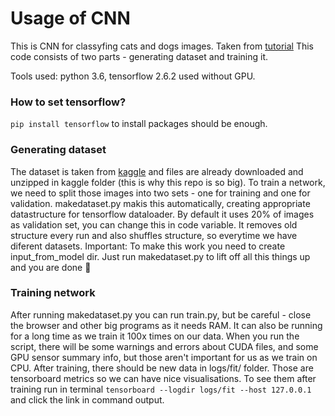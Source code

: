 # Usage of CNN
This is CNN for classyfing cats and dogs images. Taken from [tutorial](https://towardsdatascience.com/recognizing-cats-and-dogs-with-tensorflow-105eb56da35f)
This code consists of two parts - generating dataset and training it.

Tools used: python 3.6, tensorflow 2.6.2 used without GPU.
### How to set tensorflow?
`pip install tensorflow` to install packages should be enough.

### Generating dataset
The dataset is taken from [kaggle](kaggle.com/competitions/dogs-vs-cats-redux-kernels-edition) and files are already downloaded and unzipped in kaggle folder (this is why this repo is so big).
To train a network, we need to split those images into two sets - one for training and one for validation. 
makedataset.py makis this automatically, creating appropriate datastructure for tensorflow dataloader. By default it uses 20% of images as validation set, you can change this in code variable.
It removes old structure every run and also shuffles structure, so everytime we have diferent datasets. 
Important: To make this work you need to create input_from_model dir.
Just run makedataset.py to lift off all this things up and you are done :rocket:

### Training network
After running makedataset.py you can run train.py, but be careful - close the browser and other big programs as it needs RAM.
It can also be running for a long time as we train it 100x times on our data.
When you run the script, there will be some warnings and errors about CUDA files, and some GPU sensor summary info, but those aren't important for us as we train on CPU.
After training, there should be new data in logs/fit/ folder. Those are tensorboard metrics so we can have nice visualisations. 
To see them after training run in terminal `tensorboard --logdir logs/fit --host 127.0.0.1` and click the link in command output.

